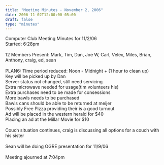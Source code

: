 ```yaml
---
title: "Meeting Minutes - November 2, 2006"
date: 2006-11-02T12:00:00-05:00
draft: false
type: "minutes"
---
```


Computer Club Meeting Minutes for 11/2/06<br />
Started: 6:28pm<br />
<br />
12 Members Present: Mark, Tim, Dan, Joe W, Carl, Velex, Miles, Brian, Anthony, craig, ed, sean<br />
<br />
PLAN6: TIme period reduced: Noon - Midnight + (1 hour to clean up)<br />
Key will be picked up by Dan<br />
Server status not changed, still need servicing<br />
Extra microwave needed for usage(tim volunteers his)<br />
Extra purchases need to be made for consessions<br />
More bawls needs to be purchased<br />
Bawls cans should be able to be returned at meijer<br />
Possibly Free Pizza providing their is a good turnout<br />
Ad will be placed in the western herald for $40<br />
Placing an ad at the Millar Movie for $10<br />
<br />
Couch situation continues, craig is discussing all options for a couch with his sister<br />
<br />
Sean will be doing OGRE presentation for 11/9/06<br />
<br />
Meeting ajourned at 7:04pm